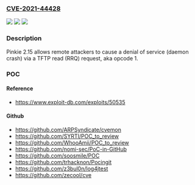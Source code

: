 ### [CVE-2021-44428](https://cve.mitre.org/cgi-bin/cvename.cgi?name=CVE-2021-44428)
![](https://img.shields.io/static/v1?label=Product&message=n%2Fa&color=blue)
![](https://img.shields.io/static/v1?label=Version&message=n%2Fa&color=blue)
![](https://img.shields.io/static/v1?label=Vulnerability&message=n%2Fa&color=brighgreen)

### Description

Pinkie 2.15 allows remote attackers to cause a denial of service (daemon crash) via a TFTP read (RRQ) request, aka opcode 1.

### POC

#### Reference
- https://www.exploit-db.com/exploits/50535

#### Github
- https://github.com/ARPSyndicate/cvemon
- https://github.com/SYRTI/POC_to_review
- https://github.com/WhooAmii/POC_to_review
- https://github.com/nomi-sec/PoC-in-GitHub
- https://github.com/soosmile/POC
- https://github.com/trhacknon/Pocingit
- https://github.com/z3bul0n/log4jtest
- https://github.com/zecool/cve

